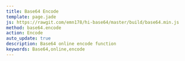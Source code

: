 ```yaml
---
title: Base64 Encode
template: page.jade
js: https://rawgit.com/emn178/hi-base64/master/build/base64.min.js
method: base64.encode
action: Encode
auto_update: true
description: Base64 online encode function
keywords: Base64,online,encode
---
```

